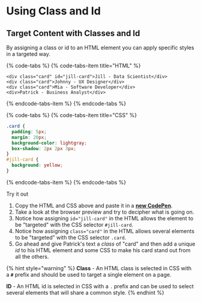 # Using Class and Id

## Target Content with Classes and Id

By assigning a class or id to an HTML element you can apply specific styles in a targeted way.

{% code-tabs %}
{% code-tabs-item title="HTML" %}
```markup
<div class="card" id="jill-card">Jill - Data Scientist</div>
<div class="card">Johnny - UX Designer</div>
<div class="card">Mia - Software Developer</div>
<div>Patrick - Business Analyst</div>
```
{% endcode-tabs-item %}
{% endcode-tabs %}

{% code-tabs %}
{% code-tabs-item title="CSS" %}
```css
.card {
  padding: 5px;
  margin: 20px;
  background-color: lightgray;
  box-shadow: 2px 2px 3px;
}
#jill-card {
  background: yellow;
}
```
{% endcode-tabs-item %}
{% endcode-tabs %}

Try it out

1. Copy the HTML and CSS above and paste it in a [**new CodePen**](https://codepen.io/pen/).
2. Take a look at the browser preview and try to decipher what is going on.
3. Notice how assigning `id="jill-card"` in the HTML allows the element to be "targeted" with the CSS selector `#jill-card`.
4. Notice how assigning `class="card"` in the HTML allows several elements to be "targeted"  with the CSS selector `.card`.
5. Go ahead and give Patrick's text a _class_ of "card" and then add a unique _id_ to his HTML element and some CSS to make his card stand out from all the others. 

{% hint style="warning" %}
**Class** - An HTML class is selected in CSS with a **`#`** prefix and should be used to target a single element on a page.

**ID** - An HTML id is selected in CSS with a `.` prefix and can be used to select several elements that will share a common style.
{% endhint %}


